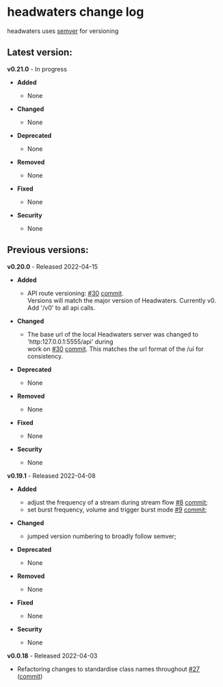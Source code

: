 # headwaters change log

headwaters uses [semver](https://semver.org/) for versioning

## Latest version:

**v0.21.0** - In progress

- **Added**

    - None

- **Changed**

    - None

- **Deprecated** 

    - None
    
- **Removed**

    - None
    
- **Fixed**

    - None
    
- **Security**

    - None
    
## Previous versions:

**v0.20.0** - Released 2022-04-15

- **Added**

    - API route versioning: [#30](https://github.com/headwaters-ai/headwaters/issues/30) [commit](https://github.com/headwaters-ai/headwaters/commit/e2cc0ad914a06b2ae90c2c9acd5d972b0e63be21). \
    Versions will match the major version of Headwaters. Currently v0. \
    Add '/v0' to all api calls.

- **Changed**

    - The base url of the local Headwaters server was changed to 'http:127.0.0.1:5555/api' during \
    work on  [#30](https://github.com/headwaters-ai/headwaters/issues/30) [commit](https://github.com/headwaters-ai/headwaters/commit/e2cc0ad914a06b2ae90c2c9acd5d972b0e63be21). 
    This matches the url format of the /ui for consistency.

- **Deprecated** 

    - None
    
- **Removed**

    - None
    
- **Fixed**

    - None
    
- **Security**

    - None

**v0.19.1** - Released 2022-04-08

- **Added**

    - adjust the frequency of a stream during stream flow [#8](https://github.com/headwaters-ai/headwaters/issues/8) [commit](https://github.com/headwaters-ai/headwaters/commit/a14225da06612d77cd0763b46e9a8f22bde59a97);
    - set burst frequency, volume and trigger burst mode [#9](https://github.com/headwaters-ai/headwaters/issues/9) [commit](https://github.com/headwaters-ai/headwaters/commit/2d76403ce9c003fc8a7bac08a1ef124fd02c1717);

- **Changed**

    - jumped version numbering to broadly follow semver;

- **Deprecated** 

    - None
    
- **Removed**

    - None
    
- **Fixed**

    - None
    
- **Security**

    - None

**v0.0.18** - Released 2022-04-03

- Refactoring changes to standardise class names throughout [#27](https://github.com/headwaters-ai/headwaters/issues/27#issue-1190528788) ([commit](https://github.com/headwaters-ai/headwaters/commit/3113a076224f27e311b946de67057ec3bf237414))